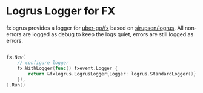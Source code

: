 # Logrus Logger for FX

fxlogrus provides a logger for [uber-go/fx](https://github.com/uber-go/fx) based on [sirupsen/logrus](https://github.com/sirupsen/logrus). All non-errors are logged as debug to keep the logs quiet, errors are still logged as errors.

```go

fx.New(
    // configure logger
    fx.WithLogger(func() fxevent.Logger {
        return &fxlogrus.LogrusLogger{Logger: logrus.StandardLogger()}
    }),
).Run()

```
